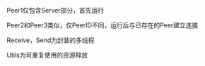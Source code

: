 Peer1仅包含Server部分，首先运行

Peer2和Peer3类似，仅PeerID不同，运行后与已存在的Peer建立连接

Receive，Send为封装的多线程

Utils为可重复使用的资源释放

